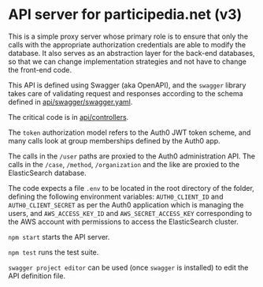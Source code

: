 # API server for participedia.net (v3)

This is a simple proxy server whose primary role is to ensure that only the
calls with the appropriate authorization credentials are able to modify the
database.  It also serves as an abstraction layer for the back-end databases,
so that we can change implementation strategies and not have to change the
front-end code.

This API is defined using Swagger (aka OpenAPI), and the `swagger` library
takes care of validating request and responses according to the schema defined
in [api/swagger/swagger.yaml](api/swagger/swagger.yaml).

The critical code is in [api/controllers](/api/controllers).

The `token` authorization model refers to the Auth0 JWT token scheme, and
many calls look at group memberships defined by the Auth0 app.

The calls in the `/user` paths are proxied to the Auth0 administration API.
The calls in the `/case`, `/method`, `/organization` and the like are proxied
to the ElasticSearch database.

The code expects a file `.env` to be located in the root directory of the folder,
defining the following environment variables:
`AUTH0_CLIENT_ID` and `AUTH0_CLIENT_SECRET` as per the Auth0 application which
is managing the users, and `AWS_ACCESS_KEY_ID` and `AWS_SECRET_ACCESS_KEY`
corresponding to the AWS account with permissions to access the ElasticSearch
cluster.

`npm start` starts the API server.

`npm test` runs the test suite.

`swagger project editor` can be used (once `swagger` is installed) to edit the
API definition file.
